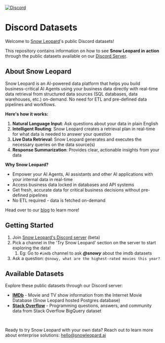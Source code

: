 [![Discord](https://img.shields.io/discord/1379929746875617413?logo=discord&logoColor=white)](https://discord.gg/WGAyr8NpEX)

# Discord Datasets

Welcome to [Snow Leopard](https://www.snowleopard.ai/)'s public Discord datasets!

This repository contains information on how to see **Snow Leopard in action** through the public datasets available on our [Discord Server](https://discord.gg/2R5FU4Ed).


## About Snow Leopard

Snow Leopard is an AI-powered data platform that helps you build business-critical AI Agents using your business data directly with real-time data retrieval from structured data sources (SQL databases, data warehouses, etc.) on-demand. No need for ETL and pre-defined data pipelines and workflows. 


**Here's how it works:**
1. **Natural Language Input**: Ask questions about your data in plain English
2. **Intelligent Routing**: Snow Leopard creates a retrieval plan in real-time for what data is needed to answer your question
3. **Live Data Retrieval**: Snow Leopard generates and executes the necessary queries on the data source(s)
4. **Response Summarization**: Provides clear, actionable insights from your data

**Why Snow Leopard?**
- Empower your AI Agents, AI assistants and other AI applications with your internal data in real-time
- Access business data locked in databases and API systems
- Get fresh, accurate data for critical business decisions without pre-defined pipelines
- No ETL required - data is fetched on-demand

Head over to our [blog](https://blog.snowleopard.ai/) to learn more!

## Getting Started

1. Join [Snow Leopard's Discord server](https://discord.gg/2R5FU4Ed) (beta)
2. Pick a channel in the 'Try Snow Leopard' section on the server to start exploring the data!
    1. Eg: Go to `#imdb` channel to ask **_@snowy_** about the imdb datasets 
3. Ask a question: `@snowy, what are the highest-rated movies this year?`

## Available Datasets

Explore these public datasets through our Discord server:

- **[IMDb](./imdb/)** - Movie and TV show information from the Internet Movie Database (Snow Leopard hosted Postgres database)
- **[Stack Overflow](./stack-overflow/)** - Programming questions, answers, and community data from Stack Overflow BigQuery dataset 
<!-- - **[Census](./census/)** - demographic and language information for Census County Divisions from https://data.census.gov  (Snow Leopard hosted Postgres database) -->

<br>

Ready to try Snow Leopard with your own data? Reach out to learn more about enterprise solutions: [hello@snowleopard.ai](mailto:hello@snowleopard.ai)
